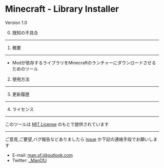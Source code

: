 Minecraft - Library Installer
===============================

Version 1.0

0. 既知の不具合
---------------

1. 概要
---------------

  - Modが依存するライブラリをMinecraftのランチャーにダウンロードさせるためのツール

2. 使用方法
---------------

3. 更新履歴
---------------

4. ライセンス
---------------

  このツールは [MIT License](./LICENSE.md) のもとで提供されています

---------------

ご意見,ご要望,バグ報告などありましたら [Issue](https://github.com/ManOfJ/LibInstaller/issues) か下記の連絡手段でお願いします
  - E-mail: <man.of.j@outlook.com>
  - Twitter: [_ManOfJ](https://twitter.com/_ManOfJ)
